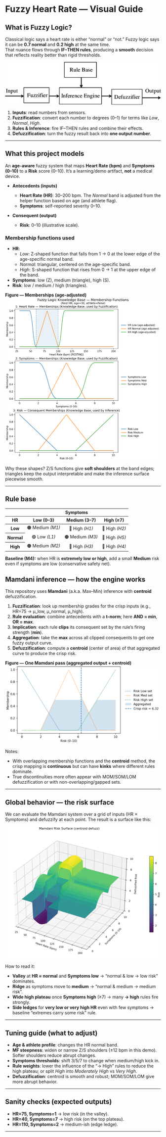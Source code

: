 # Fuzzy Heart Rate — Visual Guide

## What is Fuzzy Logic?
Classical logic says a heart rate is either “normal” or “not.” Fuzzy logic says it can be **0.7 normal** and **0.2 high** at the same time.  
That nuance flows through **IF–THEN rules**, producing a **smooth** decision that reflects reality better than rigid thresholds.

![Components of a fuzzy logic controller.](docs/Components-of-a-fuzzy-logic-controller.png)


1. **Inputs**: read numbers from sensors.  
2. **Fuzzification**: convert each number to degrees (0–1) for terms like *Low*, *Normal*, *High*.  
3. **Rules & Inference**: fire IF–THEN rules and combine their effects.  
4. **Defuzzification**: turn the fuzzy result back into **one output number**.

---

## What this project models
An **age-aware** fuzzy system that maps **Heart Rate (bpm)** and **Symptoms (0–10)** to a **Risk** score (0–10). It’s a learning/demo artifact, **not** a medical device.

- **Antecedents (inputs)**  
  - **Heart Rate (HR)**: 30–200 bpm. The *Normal* band is adjusted from the helper function based on age (and athlete flag).  
  - **Symptoms**: self-reported severity 0–10.

- **Consequent (output)**  
  - **Risk**: 0–10 (illustrative scale).

### Membership functions used
- **HR**:  
  - *Low*: Z-shaped function that falls from 1 → 0 at the lower edge of the age-specific normal band.  
  - *Normal*: triangular, centered on the age-specific band.  
  - *High*: S-shaped function that rises from 0 → 1 at the upper edge of the band.
- **Symptoms**: low (Z), medium (triangle), high (S).
- **Risk**: low / medium / high (triangles).

**Figure — Memberships (age-adjusted)**  
![Memberships](docs/membership_functions_age_adjusted.png)

Why these shapes? Z/S functions give **soft shoulders** at the band edges; triangles keep the output interpretable and make the inference surface piecewise smooth.

---

## Rule base

<table>
  <thead>
    <tr>
      <th style="text-align:center;"></th>
      <th style="text-align:center;" colspan="3"><strong>Symptoms</strong></th>
    </tr>
    <tr>
      <th style="text-align:center;"><strong>HR</strong></th>
      <th style="text-align:center;">Low (0–3)</th>
      <th style="text-align:center;">Medium (3–7)</th>
      <th style="text-align:center;">High (≥7)</th>
    </tr>
  </thead>
  <tbody>
    <tr>
      <th style="text-align:center;">Low</th>
      <td style="text-align:center;">🟠 Medium <em>(M1)</em></td>
      <td style="text-align:center;">🔴 High <em>(H1)</em></td>
      <td style="text-align:center;">🔴 High <em>(H2)</em></td>
    </tr>
    <tr>
      <th style="text-align:center;">Normal</th>
      <td style="text-align:center;">🟢 Low <em>(L1)</em></td>
      <td style="text-align:center;">🟠 Medium <em>(M3)</em></td>
      <td style="text-align:center;">🔴 High <em>(H5)</em></td>
    </tr>
    <tr>
      <th style="text-align:center;">High</th>
      <td style="text-align:center;">🟠 Medium <em>(M2)</em></td>
      <td style="text-align:center;">🔴 High <em>(H3)</em></td>
      <td style="text-align:center;">🔴 High <em>(H4)</em></td>
    </tr>
  </tbody>
</table>

**Baseline (M4):** when HR is **extremely low or high**, add a small **Medium** risk even if symptoms are low (conservative safety net).


## Mamdani inference — how the engine works
This repository uses **Mamdani** (a.k.a. Max–Min) inference with **centroid** defuzzification.

1. **Fuzzification**: look up membership grades for the crisp inputs (e.g., HR=75 → μ_low, μ_normal, μ_high).  
2. **Rule evaluation**: combine antecedents with a **t-norm**; here **AND = min**, **OR = max**.  
3. **Implication**: each rule **clips** its consequent set by the rule’s firing strength (**min**).  
4. **Aggregation**: take the **max** across all clipped consequents to get one fuzzy output curve.  
5. **Defuzzification**: compute a **centroid** (center of area) of that aggregated curve to produce the crisp risk.

**Figure — One Mamdani pass (aggregated output + centroid)**  
![One Mamdani Example](docs/age_adjusted_mamdani_example.png)

Notes:
- With overlapping membership functions and the **centroid** method, the crisp mapping is **continuous** but can have **kinks** where different rules dominate.  
- True discontinuities more often appear with MOM/SOM/LOM defuzzification or with non-overlapping/gapped sets.

---

## Global behavior — the risk surface
We can evaluate the Mamdani system over a grid of inputs (HR × Symptoms) and defuzzify at each point. The result is a surface like this:

![Mamdani Risk Surface](docs/mamdani_risk_surface.png)

How to read it:
- **Valley** at **HR ≈ normal** and **Symptoms low** → “normal & low → low risk” dominates.  
- **Ridge** as symptoms move to **medium** → “normal & medium → medium risk”.  
- **Wide high plateau** once **Symptoms high** (≥7) → many **→ high** rules fire strongly.  
- **Side ledges** for **very low or very high HR** even with few symptoms → baseline “extremes carry some risk” rule.

---

## Tuning guide (what to adjust)
- **Age & athlete profile**: changes the HR normal band.  
- **MF steepness**: widen or narrow Z/S shoulders (±12 bpm in this demo). Softer shoulders reduce abrupt changes.  
- **Symptoms thresholds**: shift 3/5/7 to change when medium/high kick in.  
- **Rule weights**: lower the influence of the “→ High” rules to reduce the high plateau; or split *High* into *Moderately High* vs *Very High*.  
- **Defuzzification**: centroid is smooth and robust; MOM/SOM/LOM give more abrupt behavior.

---

## Sanity checks (expected outputs)
- **HR=75, Symptoms=1** → low risk (in the valley).  
- **HR=40, Symptoms=7** → high risk (on the top plateau).  
- **HR=110, Symptoms=2** → medium-ish (edge ledge).

---
